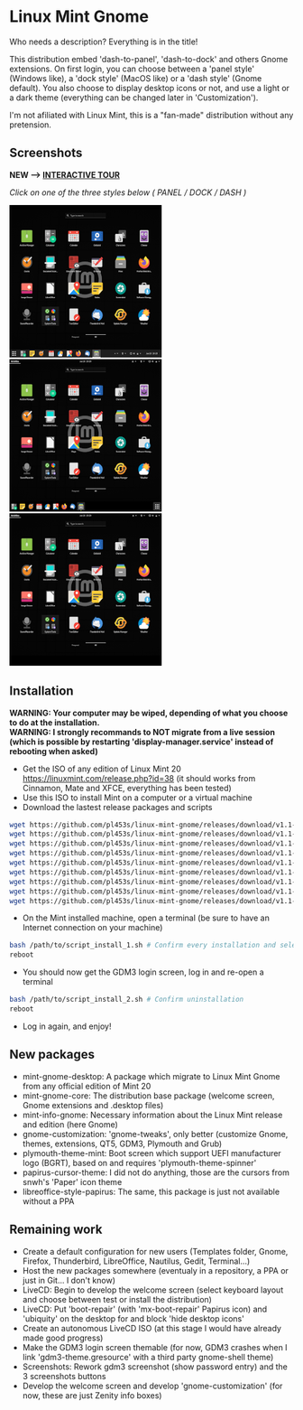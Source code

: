 # Linux Mint Gnome
Who needs a description? Everything is in the title!

This distribution embed 'dash-to-panel', 'dash-to-dock' and others Gnome extensions.
On first login, you can choose between a 'panel style' (Windows like), a 'dock style' (MacOS like) or a 'dash style' (Gnome default).
You also choose to display desktop icons or not, and use a light or a dark theme (everything can be changed later in 'Customization').

I'm not afiliated with Linux Mint, this is a "fan-made" distribution without any pretension.

## Screenshots

**NEW --> [INTERACTIVE TOUR](https://github.com/pl453s/linux-mint-gnome/blob/main/tour/tour.md)**

*Click on one of the three styles below ( PANEL / DOCK / DASH )*

[![Panel style](img/panel.png)](https://github.com/pl453s/linux-mint-gnome/blob/main/tour/panel.md)
[![Dock style](img/dock.png)](https://github.com/pl453s/linux-mint-gnome/blob/main/tour/dock.md)
[![Dash style](img/dash.png)](https://github.com/pl453s/linux-mint-gnome/blob/main/tour/dash.md)

## Installation

**WARNING: Your computer may be wiped, depending of what you choose to do at the installation.**  
**WARNING: I strongly recommands to NOT migrate from a live session (which is possible by restarting 'display-manager.service' instead of rebooting when asked)**
- Get the ISO of any edition of Linux Mint 20 https://linuxmint.com/release.php?id=38 (it should works from Cinnamon, Mate and XFCE, everything has been tested)
- Use this ISO to install Mint on a computer or a virtual machine
- Download the lastest release packages and scripts
```bash
wget https://github.com/pl453s/linux-mint-gnome/releases/download/v1.1-mint20/mint-gnome-desktop.deb
wget https://github.com/pl453s/linux-mint-gnome/releases/download/v1.1-mint20/mint-gnome-core.deb
wget https://github.com/pl453s/linux-mint-gnome/releases/download/v1.1-mint20/mint-info-gnome.deb
wget https://github.com/pl453s/linux-mint-gnome/releases/download/v1.1-mint20/gnome-customization.deb
wget https://github.com/pl453s/linux-mint-gnome/releases/download/v1.1-mint20/plymouth-theme-mint.deb
wget https://github.com/pl453s/linux-mint-gnome/releases/download/v1.1-mint20/papirus-cursor-theme.deb
wget https://github.com/pl453s/linux-mint-gnome/releases/download/v1.1-mint20/libreoffice-style-papirus.deb
wget https://github.com/pl453s/linux-mint-gnome/releases/download/v1.1-mint20/script_install_1.sh
wget https://github.com/pl453s/linux-mint-gnome/releases/download/v1.1-mint20/script_install_2.sh
```
- On the Mint installed machine, open a terminal (be sure to have an Internet connection on your machine)
```bash
bash /path/to/script_install_1.sh # Confirm every installation and select 'gdm3' instead of 'lightdm'
reboot
```
- You should now get the GDM3 login screen, log in and re-open a terminal
```bash
bash /path/to/script_install_2.sh # Confirm uninstallation
reboot
```
- Log in again, and enjoy!

## New packages

- mint-gnome-desktop: A package which migrate to Linux Mint Gnome from any official edition of Mint 20
- mint-gnome-core: The distribution base package (welcome screen, Gnome extensions and .desktop files)
- mint-info-gnome: Necessary information about the Linux Mint release and edition (here Gnome)
- gnome-customization: 'gnome-tweaks', only better (customize Gnome, themes, extensions, QT5, GDM3, Plymouth and Grub)
- plymouth-theme-mint: Boot screen which support UEFI manufacturer logo (BGRT), based on and requires 'plymouth-theme-spinner'
- papirus-cursor-theme: I did not do anything, those are the cursors from snwh's 'Paper' icon theme
- libreoffice-style-papirus: The same, this package is just not available without a PPA

## Remaining work

- Create a default configuration for new users (Templates folder, Gnome, Firefox, Thunderbird, LibreOffice, Nautilus, Gedit, Terminal...)
- Host the new packages somewhere (eventualy in a repository, a PPA or just in Git... I don't know)
- LiveCD: Begin to develop the welcome screen (select keyboard layout and choose between test or install the distribution)
- LiveCD: Put 'boot-repair' (with 'mx-boot-repair' Papirus icon) and 'ubiquity' on the desktop for and block 'hide desktop icons'
- Create an autonomous LiveCD ISO (at this stage I would have already made good progress)
- Make the GDM3 login screen themable (for now, GDM3 crashes when I link 'gdm3-theme.gresource' with a third party gnome-shell theme)
- Screenshots: Rework gdm3 screenshot (show password entry) and the 3 screenshots buttons
- Develop the welcome screen and develop 'gnome-customization' (for now, these are just Zenity info boxes)
